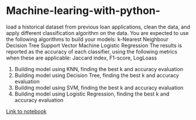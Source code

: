 # Machine-learing-with-python-
 load a historical dataset from previous loan applications, clean the data, and apply different classification algorithm on the data. You are expected to use the following algorithms to build your models:  k-Nearest Neighbour Decision Tree Support Vector Machine Logistic Regression The results is reported as the accuracy of each classifier, using the following metrics when these are applicable:  Jaccard index, F1-score,  LogLoass

1. Building model using KNN, finding the best k and accuracy evaluation 
2. Building model using Decision Tree, finding the best k and accuracy evaluation 
3. Building model using SVM, finding the best k and accuracy evaluation 
4. Building model using Logistic Regression, finding the best k and accuracy evaluation 

[Link to notebook](https://dataplatform.cloud.ibm.com/analytics/notebooks/v2/835b4027-8e7a-4856-9d63-78edd3a30d98/view?access_token=0154a2fa1691180c8b0279372efbed6f504e782b0fee5ae686347a139a7a6d0c)
